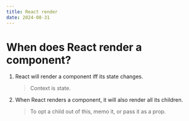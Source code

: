 ```yaml
---
title: React render
date: 2024-08-31
---
```


# When does React render a component?

1. React will render a component iff its state changes.

    > Context is state.

2. When React renders a component, it will also render all its children.

    > To opt a child out of this, memo it, or pass it as a prop.
